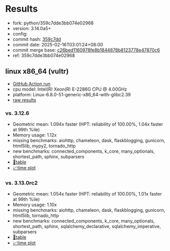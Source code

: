 # Results

- fork: python/359c7dde3bb074e02968
- version: 3.14.0a5+
- config: 
- commit hash: [359c7dd](https://github.com/python/cpython/commit/359c7dd)
- commit date: 2025-02-16T03:01:24+08:00
- commit merge base: [c26bed1160978fe8b1844878b8123778e47870c6](https://github.com/python/cpython/commit/c26bed1160978fe8b1844878b8123778e47870c6)
- ref: 359c7dde3bb074e02968

## linux x86_64 (vultr)

- [GitHub Action run](https://github.com/facebookexperimental/free-threading-benchmarking/actions/runs/13349846653)
- cpu model: Intel(R) Xeon(R) E-2286G CPU @ 4.00GHz
- platform: Linux-6.8.0-51-generic-x86_64-with-glibc2.39
- [raw results](bm-20250216-vultr-x86_64-python-359c7dde3bb074e02968-3.14.0a5%2B-359c7dd.json)

### vs. 3.12.6

- Geometric mean: 1.094x faster (HPT: reliability of 100.00%, 1.04x faster at 99th %ile)
- Memory usage: 1.12x
- missing benchmarks: aiohttp, chameleon, dask, flaskblogging, gunicorn, html5lib, mypy2, tornado_http
- new benchmarks: connected_components, k_core, many_optionals, shortest_path, sphinx, subparsers
- [📄table](bm-20250216-vultr-x86_64-python-359c7dde3bb074e02968-3.14.0a5%2B-359c7dd-vs-3.12.6.md)
- [📈time plot](bm-20250216-vultr-x86_64-python-359c7dde3bb074e02968-3.14.0a5%2B-359c7dd-vs-3.12.6.svg)

### vs. 3.13.0rc2

- Geometric mean: 1.054x faster (HPT: reliability of 100.00%, 1.01x faster at 99th %ile)
- Memory usage: 1.10x
- missing benchmarks: aiohttp, chameleon, dask, flaskblogging, gunicorn, html5lib, tornado_http
- new benchmarks: connected_components, k_core, many_optionals, shortest_path, sphinx, sqlalchemy_declarative, sqlalchemy_imperative, subparsers
- [📄table](bm-20250216-vultr-x86_64-python-359c7dde3bb074e02968-3.14.0a5%2B-359c7dd-vs-3.13.0rc2.md)
- [📈time plot](bm-20250216-vultr-x86_64-python-359c7dde3bb074e02968-3.14.0a5%2B-359c7dd-vs-3.13.0rc2.svg)

